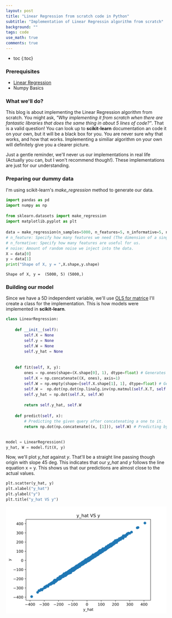 ```yaml
---
layout: post
title: "Linear Regression from scratch code in Python"
subtitle: "Implementation of Linear Regressin algorithm from scratch"
background: ""
tags: code
use_math: true
comments: true
---
```

* toc
{:toc}

### Prerequisites
- [Linear Regression](https://chandrakiran.tech/2021/12/07/linear-regression.html)
- Numpy Basics
### What we'll do?
This blog is about implementing the Linear Regression algorithm from scratch. You might ask, _"Why implementing it from scratch when there are fantastic libraries that does the same thing in about 5 lines of code?"_. That is a valid question! You can look up to **scikit-learn** documentation an code it on your own, but it will be a black box for you. You are never sure why that works, and how that works. Implementing a similiar algorithm on your own will definitely give you a clearer picture.

Just a gentle reminder, we'll never us our implementations in real life (Actually you can, but I won't recommend though!). These implementations are just for our understanding.

### Preparing our dummy data
I'm using scikit-learn's _make_regression_ method to generate our data. 


```python
import pandas as pd
import numpy as np

from sklearn.datasets import make_regression
import matplotlib.pyplot as plt

data = make_regression(n_samples=5000, n_features=5, n_informative=5, noise=5)
# n_feature: Specify how many features we need (The dimension of a single data point).
# n_formative: Specify how many features are useful for us.
# noise: Amount of random noise we inject into the data. 
X = data[0]
y = data[1]
print("Shape of X, y = ",X.shape,y.shape)
```

    Shape of X, y =  (5000, 5) (5000,)

### Building our model

Since we have a 5D independent variable, we'll use [OLS for matrice](https://chandrakiran.tech/2021/12/07/linear-regression.html#ols-for-matrices)
I'll create a class for the implementation. This is how models were implemented in **scikit-learn**. 


```python
class LinearRegression:

    def __init__(self):
        self.X = None
        self.y = None
        self.W = None
        self.y_hat = None
        

    def fit(self, X, y):
        ones = np.ones(shape=(X.shape[0], 1), dtype=float) # Generates a vector of shape (5000, 1)
        self.X = np.concatenate((X, ones), axis=1)
        self.W = np.empty(shape=[self.X.shape[1], 1], dtype=float) # Generate a random W array
        self.W =  np.dot(np.dot(np.linalg.inv(np.matmul(self.X.T, self.X)), self.X.T), y) # W = ((X'X)^-1)X.T . y
        self.y_hat = np.dot(self.X, self.W)

        return self.y_hat, self.W

    def predict(self, x):
        # Predicting the given query after concatenating a one to it.
        return np.dot(np.concatenate((x, [1])), self.W) # Predicting by y = x . W  
        
```


```python
model = LinearRegression()
y_hat, W = model.fit(X, y)
```

Now, we'll plot _y_hat_ against _y_. That'll be a straight line passing though origin with slope 45 deg. This indicates that our _y_hat_ and _y_ follows the line equation x = y. This shows us that our predictions are almost close to the actual values.


```python
plt.scatter(y_hat, y)
plt.xlabel("y_hat")
plt.ylabel("y")
plt.title("y_hat VS y")
```
    
![Output](/img/posts/linear-regression-code/output.svg)
    


